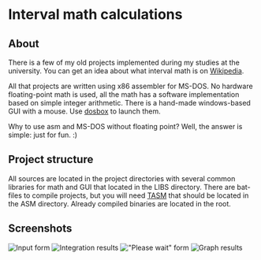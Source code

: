 # Interval math calculations
## About
There is a few of my old projects implemented during my studies at the university. You can get an idea about what interval math is on [Wikipedia](https://en.wikipedia.org/wiki/Interval_arithmetic).

All that projects are written using x86 assembler for MS-DOS. No hardware floating-point math is used, all the math has a software implementation based on simple integer arithmetic. There is a hand-made windows-based GUI with a mouse. Use [dosbox](https://www.dosbox.com/) to launch them.

Why to use asm and MS-DOS without floating point? Well, the answer is simple: just for fun. :)

## Project structure
All sources are located in the project directories with several common libraries for math and GUI that located in the LIBS directory. There are bat-files to compile projects, but you will need [TASM](https://en.wikipedia.org/wiki/Turbo_Assembler) that should be located in the ASM directory. Already compiled binaries are located in the root.

## Screenshots
![Input form](https://github.com/mikhail-yurovskiy/interval-math/blob/master/SCREENSHOTS/KONTR1-1.png)
![Integration results](https://github.com/mikhail-yurovskiy/interval-math/blob/master/SCREENSHOTS/KONTR1-2.png)
!["Please wait" form](https://github.com/mikhail-yurovskiy/interval-math/blob/master/SCREENSHOTS/KONTR3-1.png)
![Graph results](https://github.com/mikhail-yurovskiy/interval-math/blob/master/SCREENSHOTS/KONTR3-2.png)
